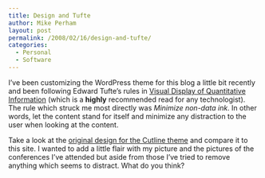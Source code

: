 ```yaml
---
title: Design and Tufte
author: Mike Perham
layout: post
permalink: /2008/02/16/design-and-tufte/
categories:
  - Personal
  - Software
---
```

I&#8217;ve been customizing the WordPress theme for this blog a little bit recently and been following Edward Tufte&#8217;s rules in [Visual Display of Quantitative Information][1] (which is a **highly** recommended read for any technologist). The rule which struck me most directly was *Minimize non-data ink*. In other words, let the content stand for itself and minimize any distraction to the user when looking at the content.

Take a look at the [original design for the Cutline theme][2] and compare it to this site. I wanted to add a little flair with my picture and the pictures of the conferences I&#8217;ve attended but aside from those I&#8217;ve tried to remove anything which seems to distract. What do you think?

 [1]: http://www.edwardtufte.com/tufte/books_vdqi
 [2]: http://s.themes.wordpress.net/snapshots/4415-big.jpg